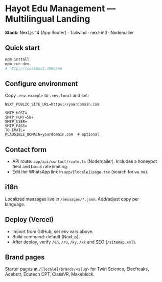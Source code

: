 # Hayot Edu Management — Multilingual Landing

**Stack:** Next.js 14 (App Router) · Tailwind · next-intl · Nodemailer

## Quick start
```bash
npm install
npm run dev
# http://localhost:3000/en
```

## Configure environment
Copy `.env.example` to `.env.local` and set:
```
NEXT_PUBLIC_SITE_URL=https://yourdomain.com

SMTP_HOST=
SMTP_PORT=587
SMTP_USER=
SMTP_PASS=
TO_EMAIL=
PLAUSIBLE_DOMAIN=yourdomain.com  # optional
```

## Contact form
- API route: `app/api/contact/route.ts` (Nodemailer). Includes a honeypot field and basic rate limiting.
- Edit the WhatsApp link in `app/[locale]/page.tsx` (search for `wa.me`).

## i18n
Localized messages live in `/messages/*.json`. Add/adjust copy per language.

## Deploy (Vercel)
- Import from GitHub, set env vars above.
- Build command: default (Next.js).
- After deploy, verify `/en`, `/ru`, `/ky`, `/kk` and SEO (`/sitemap.xml`).

## Brand pages
Starter pages at `/[locale]/brands/<slug>` for Twin Science, Elecfreaks, Acebott, Edutech CPT, ClassVR, Makeblock.
